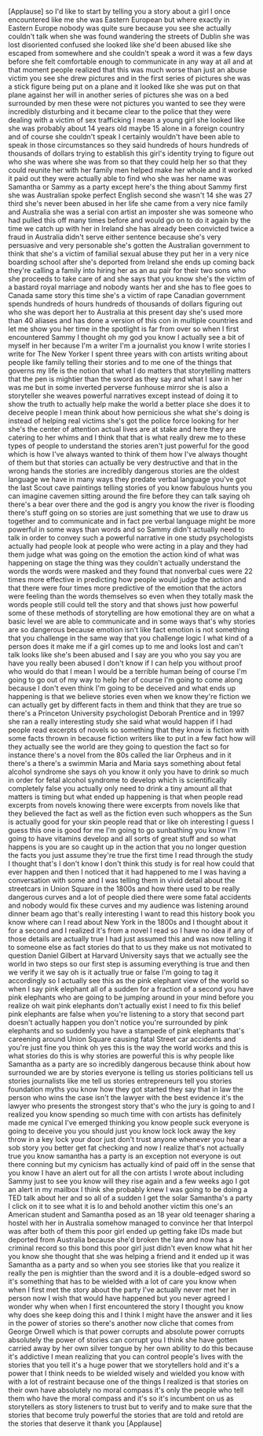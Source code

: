
[Applause]
so I&#39;d like to start by telling you a
story about a girl I once encountered
like me she was Eastern European but
where exactly in Eastern Europe nobody
was quite sure because you see she
actually couldn&#39;t talk when she was
found wandering the streets of Dublin
she was lost disoriented confused she
looked like she&#39;d been abused like she
escaped from somewhere and she couldn&#39;t
speak a word it was a few days before
she felt comfortable enough to
communicate in any way at all and at
that moment people realized that this
was much worse than just an abuse victim
you see she drew pictures and in the
first series of pictures she was a stick
figure being put on a plane and it
looked like she was put on that plane
against her will in another series of
pictures she was on a bed surrounded by
men these were not pictures you wanted
to see they were incredibly disturbing
and it became clear to the police that
they were dealing with a victim of sex
trafficking I mean a young girl she
looked like she was probably about 14
years old maybe 15 alone in a foreign
country and of course she couldn&#39;t speak
I certainly wouldn&#39;t have been able to
speak in those circumstances
so they said hundreds of hours hundreds
of thousands of dollars trying to
establish this girl&#39;s identity trying to
figure out who she was where she was
from so that they could help her so that
they could reunite her with her family
men helped make her whole and it worked
it paid out they were actually able to
find who she was her name was Samantha
or Sammy as a party except here&#39;s the
thing about Sammy first she was
Australian spoke perfect English second
she wasn&#39;t 14 she was 27 third she&#39;s
never been abused in her life she came
from a very nice family and
Australia she was a serial con artist an
imposter
she was someone who had pulled this off
many times before and would go on to do
it again by the time we catch up with
her in Ireland she has already been
convicted twice a fraud in Australia
didn&#39;t serve either sentence because
she&#39;s very persuasive and very
personable she&#39;s gotten the Australian
government to think that she&#39;s a victim
of familial sexual abuse they put her in
a very nice boarding school after she&#39;s
deported from Ireland she ends up coming
back they&#39;re calling a family into
hiring her as an au pair for their two
sons who she proceeds to take care of
and she says that you know she&#39;s the
victim of a bastard royal marriage and
nobody wants her and she has to flee
goes to Canada same story this time
she&#39;s a victim of rape Canadian
government spends hundreds of hours
hundreds of thousands of dollars
figuring out who she was deport her to
Australia at this present day she&#39;s used
more than 40 aliases and has done a
version of this con in multiple
countries and let me show you her time
in the spotlight is far from over
so when I first encountered Sammy I
thought oh my god you know I actually
see a bit of myself in her because I&#39;m a
writer I&#39;m a journalist you know I write
stories I write for The New Yorker I
spent three years with con artists
writing about people like family telling
their stories and to me one of the
things that governs my life is the
notion that what I do matters that
storytelling matters that the pen is
mightier than the sword as they say and
what I saw in her was me but in some
inverted perverse funhouse mirror she is
also a storyteller she weaves powerful
narratives except instead of doing it to
show the truth to actually help make the
world a better place she does it to
deceive people I mean think about how
pernicious
she what she&#39;s doing is instead of
helping real victims she&#39;s got the
police force looking for her she&#39;s the
center of attention actual lives are at
stake and here they are catering to her
whims and I think that that is what
really drew me to these types of people
to understand the stories aren&#39;t just
powerful for the good which is how I&#39;ve
always wanted to think of them how I&#39;ve
always thought of them but that stories
can actually be very destructive and
that in the wrong hands the stories are
incredibly dangerous stories are the
oldest language we have in many ways
they predate verbal language you&#39;ve got
the last Scout cave paintings telling
stories of you know fabulous hunts you
can imagine cavemen sitting around the
fire before they can talk saying oh
there&#39;s a bear over there and the god is
angry you know the river is flooding
there&#39;s stuff going on so stories are
just something that we use to draw us
together and to communicate and in fact
pre verbal language might be more
powerful in some ways than words and so
Sammy didn&#39;t actually need to talk in
order to convey such a powerful
narrative in one study psychologists
actually had people look at people who
were acting in a play and they had them
judge what was going on the emotion the
action kind of what was happening on
stage the thing was they couldn&#39;t
actually understand the words the words
were masked and they found that
nonverbal cues were 22 times more
effective in predicting how people would
judge the action and that there were
four times more predictive of the
emotion that the actors were feeling
than the words themselves so even when
they totally mask the words people still
could tell the story and that shows just
how powerful some of these methods of
storytelling are how emotional they are
on what a basic level we are able to
communicate and in some ways that&#39;s why
stories are so dangerous because emotion
isn&#39;t like fact emotion is not something
that you challenge in the same way that
you challenge logic I
what kind of a person does it make me if
a girl comes up to me and looks lost and
can&#39;t talk looks like she&#39;s been abused
and I say are you who you say you are
have you really been abused I don&#39;t know
if I can help you without proof who
would do that I mean I would be a
terrible human being of course I&#39;m going
to go out of my way to help her of
course I&#39;m going to come along because I
don&#39;t even think I&#39;m going to be
deceived and what ends up happening is
that we believe stories even when we
know they&#39;re fiction we can actually get
by different facts in them and think
that they are true so there&#39;s a
Princeton University psychologist
Deborah Prentice and in 1997 she ran a
really interesting study she said what
would happen if I had people read
excerpts of novels so something that
they know is fiction with some facts
thrown in because fiction writers like
to put in a few fact how will they
actually see the world are they going to
question the fact so for instance
there&#39;s a novel from the 80s called the
liar Orpheus and in it there&#39;s a there&#39;s
a swimmin Maria and Maria says something
about fetal alcohol syndrome she says oh
you know it only you have to drink so
much in order for fetal alcohol syndrome
to develop which is scientifically
completely false you actually only need
to drink a tiny amount all that matters
is timing but what ended up happening is
that when people read excerpts from
novels knowing there were excerpts from
novels like that they believed the fact
as well as the fiction even such
whoppers as the Sun is actually good for
your skin people read that or like oh
interesting I guess I guess this one is
good for me I&#39;m going to go sunbathing
you know I&#39;m going to have vitamins
develop and all sorts of great stuff and
so what happens is you are so caught up
in the action that you no longer
question the facts you just assume
they&#39;re true the first time I read
through the study I thought that&#39;s I
don&#39;t know I don&#39;t think this study is
for real how could that ever happen and
then I noticed that it had happened to
me I was having a conversation with some
and I was telling them in vivid detail
about the streetcars in Union Square in
the 1800s and how there used to be
really dangerous curves and a lot of
people died there were some fatal
accidents and nobody would fix these
curves and my audience was listening
around dinner beam ago that&#39;s really
interesting I want to read this history
book you know where can I read about New
York in the 1800s and I thought about it
for a second and I realized it&#39;s from a
novel I read so I have no idea if any of
those details are actually true I had
just assumed this and was now telling it
to someone else as fact stories do that
to us they make us not motivated to
question Daniel Gilbert at Harvard
University says that we actually see the
world in two steps so our first step is
assuming everything is true and then we
verify it we say oh is it actually true
or false I&#39;m going to tag it accordingly
so I actually see this as the pink
elephant view of the world so when I say
pink elephant all of a sudden for a
fraction of a second you have pink
elephants who are going to be jumping
around in your mind before you realize
oh wait pink elephants don&#39;t actually
exist I need to fix this belief pink
elephants are false when you&#39;re
listening to a story that second part
doesn&#39;t actually happen you don&#39;t notice
you&#39;re surrounded by pink elephants and
so suddenly you have a stampede of pink
elephants that&#39;s careening around Union
Square causing fatal Street car
accidents and you&#39;re just fine you think
oh yes this is the way the world works
and this is what stories do this is why
stories are powerful this is why people
like Samantha as a party are so
incredibly dangerous because think about
how surrounded we are by stories
everyone is telling us stories
politicians tell us stories journalists
like me tell us stories entrepreneurs
tell you stories foundation myths
you know how they got started they say
that in law the person who wins the case
isn&#39;t the lawyer with the best evidence
it&#39;s the lawyer who presents the
strongest story that&#39;s who the jury is
going to
and I realized you know spending so much
time with con artists has definitely
made me cynical
I&#39;ve emerged thinking you know people
suck everyone is going to deceive you
you should just you know lock lock away
the key
throw in a key lock your door just don&#39;t
trust anyone whenever you hear a sob
story
you better get fat checking and now I
realize that&#39;s not actually true you
know samantha has a party is an
exception not everyone is out there
conning but my cynicism has actually
kind of paid off in the sense that you
know I have an alert out for all the con
artists I wrote about including Sammy
just to see you know will they rise
again and a few weeks ago I got an alert
in my mailbox I think she probably knew
I was going to be doing a TED talk about
her and so all of a sudden I get the
solar Samantha&#39;s a party I click on it
to see what it is lo and behold another
victim this one&#39;s an American student
and Samantha posed as an 18 year old
teenager sharing a hostel with her in
Australia somehow managed to convince
her that Interpol was after both of them
this poor girl ended up getting fake IDs
made but deported from Australia because
she&#39;d broken the law and now has a
criminal record so this bond this poor
girl just didn&#39;t even know what hit her
you know she thought that she was
helping a friend and it ended up it was
Samantha as a party and so when you see
stories like that you realize it really
the pen is mightier than the sword and
it is a double-edged sword so it&#39;s
something that has to be wielded with a
lot of care you know when when I first
met the story about the party I&#39;ve
actually never met her in person now I
wish that would have happened but you
never agreed I wonder why
when when I first encountered the story
I thought you know why does she keep
doing this and I think I might have the
answer and it lies in the power of
stories so there&#39;s another now cliche
that comes from George Orwell which is
that power corrupts and absolute power
corrupts absolutely the power of stories
can corrupt you I think she
have gotten carried away by her own
silver tongue by her own ability to do
this because it&#39;s addictive I mean
realizing that you can control people&#39;s
lives with the stories that you tell
it&#39;s a huge power that we storytellers
hold and it&#39;s a power that I think needs
to be wielded wisely and wielded you
know with with a lot of restraint
because one of the things I realized is
that stories on their own have
absolutely no moral compass it&#39;s only
the people who tell them who have the
moral compass and it&#39;s so it&#39;s incumbent
on us as storytellers as story listeners
to trust but to verify and to make sure
that the stories that become truly
powerful the stories that are told and
retold are the stories that deserve it
thank you
[Applause]
